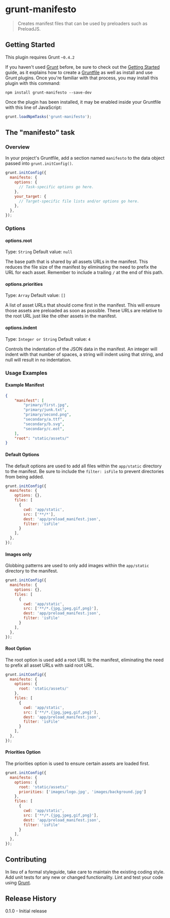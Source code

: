 # grunt-manifesto

> Creates manifest files that can be used by preloaders such as PreloadJS.

## Getting Started
This plugin requires Grunt `~0.4.2`

If you haven't used [Grunt](http://gruntjs.com/) before, be sure to check out the [Getting Started](http://gruntjs.com/getting-started) guide, as it explains how to create a [Gruntfile](http://gruntjs.com/sample-gruntfile) as well as install and use Grunt plugins. Once you're familiar with that process, you may install this plugin with this command:

```shell
npm install grunt-manifesto --save-dev
```

Once the plugin has been installed, it may be enabled inside your Gruntfile with this line of JavaScript:

```js
grunt.loadNpmTasks('grunt-manifesto');
```

## The "manifesto" task

### Overview
In your project's Gruntfile, add a section named `manifesto` to the data object passed into `grunt.initConfig()`.

```js
grunt.initConfig({
  manifesto: {
    options: {
      // Task-specific options go here.
    },
    your_target: {
      // Target-specific file lists and/or options go here.
    },
  },
});
```

### Options

#### options.root
Type: `String`
Default value: `null`

The base path that is shared by all assets URLs in the manifest. This reduces the file size of the manifest by eliminating the need to prefix the URL for each asset. Remember to include a trailing `/` at the end of this path.

#### options.priorities
Type: `Array`
Default value: `[]`

A list of asset URLs that should come first in the manifest. This will ensure those assets are preloaded as soon as possible. These URLs are relative to the root URL just like the other assets in the manifest.

#### options.indent
Type: `Integer or String`
Default value: `4`

Controls the indentation of the JSON data in the manifest. An integer will indent with that number of spaces, a string will indent using that string, and null will result in no indentation.

### Usage Examples

#### Example Manifest

```json
{
    "manifest": [
        "primary/first.jpg",
        "primary/junk.txt",
        "primary/second.png",
        "secondary/a.ttf",
        "secondary/b.svg",
        "secondary/c.eot",
    ],
    "root": "static/assets/"
}
```

#### Default Options
The default options are used to add all files within the `app/static` directory to the manifest. Be sure to include the ```filter: isFile``` to prevent directories from being added.

```js
grunt.initConfig({
  manifesto: {
    options: {},
    files: [
      {
        cwd: 'app/static',
        src: ['**/*'],
        dest: 'app/preload_manifest.json',
        filter: 'isFile'
      }
    ],
  },
});
```

#### Images only
Globbing patterns are used to only add images within the `app/static` directory to the manifest.

```js
grunt.initConfig({
  manifesto: {
    options: {},
    files: [
      {
        cwd: 'app/static',
        src: ['**/*.{jpg,jpeg,gif,png}'],
        dest: 'app/preload_manifest.json',
        filter: 'isFile'
      }
    ],
  },
});
```

#### Root Option
The root option is used add a root URL to the manifest, eliminating the need to prefix all asset URLs with said root URL.

```js
grunt.initConfig({
  manifesto: {
    options: {
      root: 'static/assets/'
    },
    files: [
      {
        cwd: 'app/static',
        src: ['**/*.{jpg,jpeg,gif,png}'],
        dest: 'app/preload_manifest.json',
        filter: 'isFile'
      }
    ],
  },
});
```

#### Priorities Option
The priorities option is used to ensure certain assets are loaded first.

```js
grunt.initConfig({
  manifesto: {
    options: {
      root: 'static/assets/'
      priorities: ['images/logo.jpg', 'images/background.jpg']
    },
    files: [
      {
        cwd: 'app/static',
        src: ['**/*.{jpg,jpeg,gif,png}'],
        dest: 'app/preload_manifest.json',
        filter: 'isFile'
      }
    ],
  },
});
```

## Contributing
In lieu of a formal styleguide, take care to maintain the existing coding style. Add unit tests for any new or changed functionality. Lint and test your code using [Grunt](http://gruntjs.com/).

## Release History
0.1.0 - Initial release
